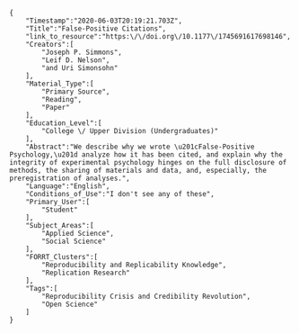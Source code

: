 
    {
        "Timestamp":"2020-06-03T20:19:21.703Z",
        "Title":"False-Positive Citations",
        "link_to_resource":"https:\/\/doi.org\/10.1177\/1745691617698146",
        "Creators":[
            "Joseph P. Simmons",
            "Leif D. Nelson",
            "and Uri Simonsohn"
        ],
        "Material_Type":[
            "Primary Source",
            "Reading",
            "Paper"
        ],
        "Education_Level":[
            "College \/ Upper Division (Undergraduates)"
        ],
        "Abstract":"We describe why we wrote \u201cFalse-Positive Psychology,\u201d analyze how it has been cited, and explain why the integrity of experimental psychology hinges on the full disclosure of methods, the sharing of materials and data, and, especially, the preregistration of analyses.",
        "Language":"English",
        "Conditions_of_Use":"I don't see any of these",
        "Primary_User":[
            "Student"
        ],
        "Subject_Areas":[
            "Applied Science",
            "Social Science"
        ],
        "FORRT_Clusters":[
            "Reproducibility and Replicability Knowledge",
            "Replication Research"
        ],
        "Tags":[
            "Reproducibility Crisis and Credibility Revolution",
            "Open Science"
        ]
    }
